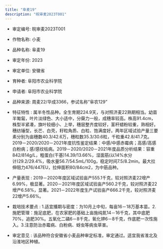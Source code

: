 ```yaml
---
title: "阜麦19"
description: "皖审麦2023T001"
---
```

* 审定编号:  皖审麦2023T001

*  作物名称:  小麦

*  品种名称:  阜麦19

*  审定年份:  2023

*  审定单位:  安徽省

* 育种者:  阜阳市农业科学院

*  申请者:  阜阳市农业科学院

*  品种来源:  周麦22/华成3366，参试名称“阜农129”

*  特征特性 : 
属半冬性品种。全生育期224.9天，与对照济麦22熟期相当。幼苗半匍匐，叶片淡绿色、大小适中，分蘖力一般，成穗率较高。株高91.4cm，株型半紧凑，旗叶较细小、上举，穗层整齐度较好，茎秆蜡粉较重，熟相好。穗纺锤型，长芒、白壳，籽粒角质、白粒、饱满度好。两年区域试验产量三要素分别为亩穗数40.3/42.6万，穗粒数35.3/30.6粒，千粒重42.8/41.7克。2019－2020/2020－2021年度抗性鉴定结果：中感/中感赤霉病；高感/高感白粉病；感/感纹枯病。2019－2020/2020－2021年度品质分析结果：容重842/814g/L，粗蛋白(干基)14.39/13.66%，湿面筋(以14%水分计)29.2/29.4%，吸水量56.7/54.5mL/100g，稳定时间7.5/8.2min。最大拉伸阻力476/447EU，拉伸面积80/84cm2，为中筋品种。
 
*  产量表现 : 
2019－2020年度区域试验亩产555.1千克，较对照济麦22增产6.99%，极显著。2020－2021年度区域试验亩产560.2千克，较对照济麦22增产6.58%，显著。2021－2022年度生产试验亩产666.2千克，较对照济麦22增产5.66%。

*  栽培技术要点 : 
1.适宜播期与密度：为10月上中旬，每亩16－18万基本苗。2.施肥管理：施足底肥，在农家肥的基础上亩施纯氮14－16千克，其中底肥70%，追肥30%。五氧化二磷6－8千克，氧化钾6－8千克，作底肥一次性施入。3.注意防治赤霉病、白粉病、蚜虫等病虫草害。

*  审定意见 : 
该品种符合安徽省小麦品种审定标准，审定通过。适宜我省淮北及沿淮地区种植。
